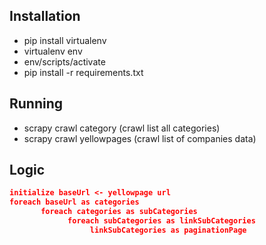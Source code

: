 ## Installation
* pip install virtualenv
* virtualenv env
* env/scripts/activate
* pip install -r requirements.txt

## Running
* scrapy crawl category  (crawl list all categories)
* scrapy crawl yellowpages (crawl list of companies data)

## Logic

```json
initialize baseUrl <- yellowpage url 
foreach baseUrl as categories  
       foreach categories as subCategories 
             foreach subCategories as linkSubCategories 
                  linkSubCategories as paginationPage  
``` 
             